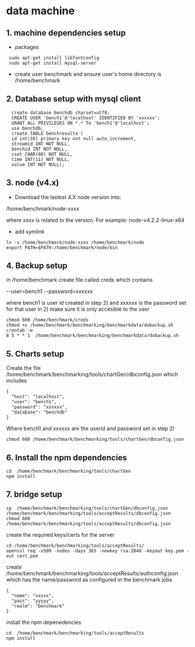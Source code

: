 # data machine #


## 1. machine dependencies setup

* packages
 ```shell
  sudo apt-get install libfontconfig
  sudo apt-get install mysql-server
  ```

* create user benchmark and ensure user's home directory is /home/benchmark

## 2. Database setup with mysql client
```mysql
  create database benchdb charset=utf8;
  CREATE USER 'bench1'@'localhost' IDENTIFIED BY 'xxxxxx';
  GRANT ALL PRIVILEGES ON *.* To 'bench1'@'localhost';
  use benchdb;
  create TABLE benchresults ( 
  id int(10) primary key not null auto_increment, 
  streamid INT NOT NULL, 
  benchid INT NOT NULL, 
  cset CHAR(60) NOT NULL, 
  time INT(11) NOT NULL, 
  value INT NOT NULL);
```

## 3. node (v4.x) 
* Download the lastest 4.X node version into:

/home/benchmark/node-xxxx

where xxxx is related to the version.  For example:  node-v4.2.2-linux-x64

* add symlink
```shell
ln -s /home/benchmark/node-xxxx /home/benchmark/node
export PATH=$PATH:/home/benchmark/node/bin
```


## 4. Backup setup
in /home/benchmark
create file called creds which contains

  --user=bench1 --password=xxxxxx

where bench1 is user id created in step 2) and xxxxxx is the password set for that user in 2)
make sure it is only accesible to the user

```shell
chmod 600 /home/benchmark/creds
chmod +x /home/benchmark/benchmarking/benchmarkdata/dobackup.sh
crontab -e
8 5 * * 1  /home/benchmark/benchmarking/benchmarkdata/dobackup.sh
```

## 5. Charts setup

Create the file /home/benchmark/benchmarking/tools/chartGen/dbconfig.json which includes
```text
{
  "host": "localhost",
  "user": "bench1",
  "password": "xxxxxx",
  "database": "benchdb"
}
```

Where bench1 and xxxxxx are the userid and password set in step 2)
```shell
chmod 600 /home/benchmark/benchmarking/tools/chartGen/dbconfig.json
```

## 6. Install the npm dependencies
```shell
cd  /home/benchmark/benchmarking/tools/chartGen
npm install
```

## 7. bridge setup
```shell
cp  /home/benchmark/benchmarking/tools/chartGen/dbconfig.json /home/benchmark/benchmarking/tools/acceptResults/dbconfig.json
chmod 600 /home/benchmark/benchmarking/tools/acceptResults/dbconfig.json
```

create the required keys/certs for the server
```shell
cd /home/benchmark/benchmarking/tools/acceptResults/
openssl req -x509 -nodes -days 365 -newkey rsa:2048 -keyout key.pem -out cert.pem
```


create /home/benchmark/benchmarking/tools/acceptResults/authconfig.json which 
has the name/password as configured in the benchmark jobs
```text
{
  "name": "xxxxx",
  "pass": "yyyyy",
  "realm": "benchmark"
}
```

install the npm depenedencies
```shell
cd  /home/benchmark/benchmarking/tools/acceptResults
npm install
```

